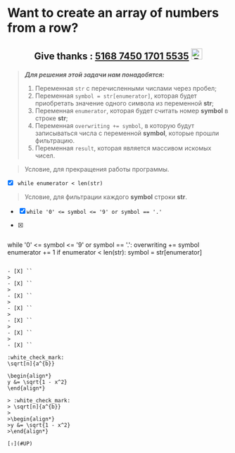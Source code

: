 # <p id="UP">Want to create an array of numbers from a row?</p>

## <p align="center">Give thanks : <u>5168 7450 1701 5535</u> <a href="https://en.privatbank.ua/all-ways-to-receive-send-an-international-transfer"><img src="https://upload.wikimedia.org/wikipedia/uk/f/ff/%D0%9B%D0%BE%D0%B3%D0%BE%D1%82%D0%B8%D0%BF_%D0%9F%D1%80%D0%B8%D0%B2%D0%B0%D1%8224.png" width = "25" alt="Privat Bank UA"> </a></p>

> ***Для решения этой задачи нам понадобятся:***
> 1. Переменная `str` с перечисленными числами через пробел;
> 2. Переменная `symbol = str[enumerator]`, которая будет приобретать значение одного символа из переменной __str__;
> 3. Переменная `enumerator`, которая будет считать номер __symbol__ в строке __str__;
> 4. Переменная `overwriting += symbol`, в которую будут записываться числа с переменной __symbol__, которые прошли фильтрацию.
> 5. Переменная `result`, которая является массивом искомых чисел.

> Условие, для прекращения работы программы.
- [X] `while enumerator < len(str)`
> Условие, для фильтрации каждого __symbol__ строки __str__.
- [X] `while '0' <= symbol <= '9' or symbol == '.'`

- [X] ```python
while '0' <= symbol <= '9' or symbol == '.':
    overwriting += symbol
    enumerator += 1
    if enumerator < len(str): symbol = str[enumerator]
```

- [X] ``
>
- [X] ``
>
- [X] ``
>
- [X] ``
>
- [X] ``
>
- [X] ``
>
- [X] ``

:white_check_mark:
\sqrt[n]{a^{b}}
 
\begin{align*}
y &= \sqrt{1 - x^2}
\end{align*}

> :white_check_mark:
> \sqrt[n]{a^{b}}
> 
>\begin{align*}
>y &= \sqrt{1 - x^2}
>\end{align*}

[⇪](#UP)
